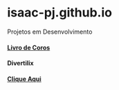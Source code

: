 # isaac-pj.github.io
Projetos em Desenvolvimento




<a href="https://isaac-pj.github.io/Livro%20de%20Coros"><h4>Livro de Coros</h4></a>

<h4>Divertilix</h4>
<a href="https://isaac-pj.github.io/divertilix"><h4>Clique Aqui</h4></a>
